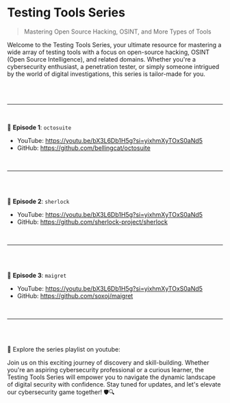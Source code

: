 # Testing Tools Series
> Mastering Open Source Hacking, OSINT, and More Types of Tools

Welcome to the Testing Tools Series, your ultimate resource for mastering a wide array of testing tools with a focus on open-source hacking, OSINT (Open Source Intelligence), and related domains. Whether you're a cybersecurity enthusiast, a penetration tester, or simply someone intrigued by the world of digital investigations, this series is tailor-made for you.

<br><br><hr><br>

🔹 __Episode 1__: `octosuite`  
- YouTube: https://youtu.be/bX3L6Db1H5g?si=yixhmXyTOxS0aNd5
- GitHub: https://github.com/bellingcat/octosuite

<br><hr><br><br>

🔹 __Episode 2__: `sherlock`  
- YouTube: https://youtu.be/bX3L6Db1H5g?si=yixhmXyTOxS0aNd5
- GitHub: https://github.com/sherlock-project/sherlock

<br><hr><br><br>

🔹 __Episode 3__: `maigret`  
- YouTube: https://youtu.be/bX3L6Db1H5g?si=yixhmXyTOxS0aNd5
- GitHub: https://github.com/soxoj/maigret

<br><hr><br><br>

🔗 Explore the series playlist on youtube: 

Join us on this exciting journey of discovery and skill-building. Whether you're an aspiring cybersecurity professional or a curious learner, the Testing Tools Series will empower you to navigate the dynamic landscape of digital security with confidence. Stay tuned for updates, and let's elevate our cybersecurity game together! 🛡️🔍
